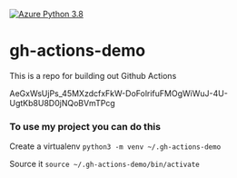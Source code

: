[![Azure Python 3.8](https://github.com/robertncl/gh-action-demo/actions/workflows/main.yaml/badge.svg)](https://github.com/robertncl/gh-action-demo/actions/workflows/main.yaml)

# gh-actions-demo
This is a repo for building out Github Actions

AeGxWsUjPs_45MXzdcfxFkW-DoFolrifuFMOgWiWuJ-4U-UgtKb8U8D0jNQoBVmTPcg

### To use my project you can do this

Create a virtualenv
```python3 -m venv ~/.gh-actions-demo```

Source it
```source ~/.gh-actions-demo/bin/activate```
